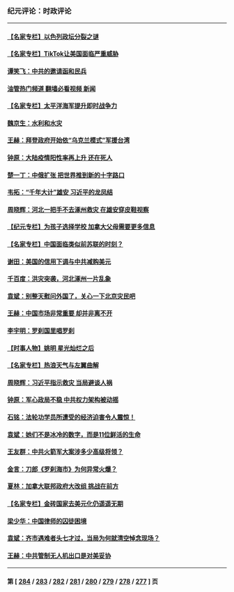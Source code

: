 ### 纪元评论：时政评论
---
#### [【名家专栏】以色列政坛分裂之谜](../../pages/nsc1025/n14047350.md?08060330) 
#### [【名家专栏】TikTok让美国面临严重威胁](../../pages/nsc1025/n14047354.md?08060330) 
#### [谭笑飞：中共的邀请函和民兵](../../pages/nsc1025/n14048575.md?08060330) 
#### [油管热门频道 翻墙必看视频 新闻](ok?08060330)
#### [【名家专栏】太平洋海军提升即时战争力](../../pages/nsc1025/n14048053.md?08060330) 
#### [魏京生：水利和水灾](../../pages/nsc1025/n14048341.md?08060330) 
#### [王赫：拜登政府开始依“乌克兰模式”军援台湾](../../pages/nsc1025/n14047729.md?08060330) 
#### [钟原：大陆疫情阳性率再上升 还在死人](../../pages/nsc1025/n14047693.md?08060330) 
#### [楚一丁：中俄扩张 把世界推到新的十字路口](../../pages/nsc1025/n14047636.md?08060330) 
#### [韦拓：“千年大计”雄安 习近平的龙凤结](../../pages/nsc1025/n14047602.md?08060330) 
#### [周晓辉：河北一把手不去涿州救灾 在雄安穿皮鞋视察](../../pages/nsc1025/n14047598.md?08060330) 
#### [【纪元专栏】为孩子选择学校 加拿大父母需要更多信息](../../pages/nsc1025/n14047600.md?08060330) 
#### [【名家专栏】中国面临类似前苏联的时刻？](../../pages/nsc1025/n14047344.md?08060330) 
#### [谢田：美国的信用下调与中共减购美元](../../pages/nsc1025/n14047399.md?08060330) 
#### [千百度：洪灾突袭，河北涿州一片乱象](../../pages/nsc1025/n14047206.md?08060330) 
#### [袁斌：别整天慰问外国了，关心一下北京灾民吧](../../pages/nsc1025/n14047182.md?08060330) 
#### [王赫：中国市场非常重要 却并非离不开](../../pages/nsc1025/n14047172.md?08060330) 
#### [李宇明：罗刹国里唱罗刹](../../pages/nsc1025/n14046913.md?08060330) 
#### [【时事人物】姚明 星光灿烂之后](../../pages/nsc1025/n14046669.md?08060330) 
#### [【名家专栏】热浪天气与左翼曲解](../../pages/nsc1025/n14046514.md?08060330) 
#### [周晓辉：习近平指示救灾 当局避谈人祸](../../pages/nsc1025/n14046748.md?08060330) 
#### [钟原：军心政局不稳 中共权力架构被动摇](../../pages/nsc1025/n14046187.md?08060330) 
#### [石铭：法轮功学员所遭受的经济迫害令人震惊！](../../pages/nsc1025/n14046396.md?08060330) 
#### [袁斌：她们不是冰冷的数字，而是11位鲜活的生命](../../pages/nsc1025/n14046360.md?08060330) 
#### [王友群：中共火箭军大案涉多少高级将领？](../../pages/nsc1025/n14046268.md?08060330) 
#### [金言：刀郎《罗刹海市》为何异常火爆？](../../pages/nsc1025/n14046093.md?08060330) 
#### [夏林：加拿大联邦政府大改组 挑战在前方](../../pages/nsc1025/n14046095.md?08060330) 
#### [【名家专栏】金砖国家去美元化仍遥遥无期](../../pages/nsc1025/n14045847.md?08060330) 
#### [梁少华：中国律师的囚徒困境](../../pages/nsc1025/n14045696.md?08060330) 
#### [袁斌：齐市遇难者头七才过，当局为何就清空悼念现场？](../../pages/nsc1025/n14045686.md?08060330) 
#### [王赫：中共管制无人机出口是对美妥协](../../pages/nsc1025/n14045378.md?08060330) 

---
#### 第 [ [284](./284.md?08060330) / [283](./283.md?08060330) / [282](./282.md?08060330) / [281](./281.md?08060330) / [280](./280.md?08060330) / [279](./279.md?08060330) / [278](./278.md?08060330) / [277](./277.md?08060330) ] 页
